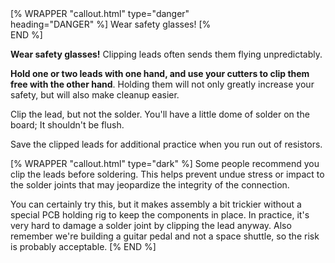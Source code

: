 <div class="float-md ms-3 mb-3" style="max-width: 350px;">
[% WRAPPER "callout.html" type="danger" heading="DANGER" %]
Wear safety glasses!
[% END %]
</div>

**Wear safety glasses!** Clipping leads often sends them flying unpredictably.

**Hold one or two leads with one hand, and use your cutters to clip them free with the other hand**. Holding them will not only greatly increase your safety, but will also make cleanup easier.

Clip the lead, but not the solder. You'll have a little dome of solder on the board; It shouldn't be flush.

Save the clipped leads for additional practice when you run out of resistors.

[% WRAPPER "callout.html" type="dark" %]
Some people recommend you clip the leads before soldering. This helps prevent undue stress or impact to the solder joints that may jeopardize the integrity of the connection.

You can certainly try this, but it makes assembly a bit trickier without a special PCB holding rig to keep the components in place. In practice, it's very hard to damage a solder joint by clipping the lead anyway. Also remember we're building a guitar pedal and not a space shuttle, so the risk is probably acceptable.
[% END %]
